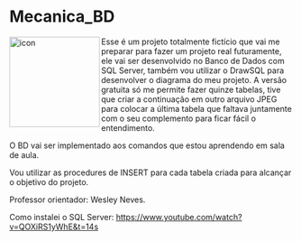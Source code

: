 # Mecanica_BD


<img src="https://techstack-generator.vercel.app/mysql-icon.svg" alt="icon" align="left" width="160"/>

Esse é um projeto totalmente fictício que vai me preparar para fazer um projeto real futuramente, ele vai ser desenvolvido no Banco de Dados com SQL Server, também vou utilizar o DrawSQL para desenvolver o diagrama do meu projeto. A versão gratuita só me permite fazer quinze tabelas, tive que criar a continuação em outro arquivo JPEG para colocar a última tabela que faltava juntamente com o seu complemento para ficar fácil o entendimento.

O BD vai ser implementado aos comandos que estou aprendendo em sala de aula.

Vou utilizar as procedures de INSERT para cada tabela criada para alcançar o objetivo do projeto.

Professor orientador: Wesley Neves.

Como instalei o SQL Server: https://www.youtube.com/watch?v=QOXiRS1yWhE&t=14s
